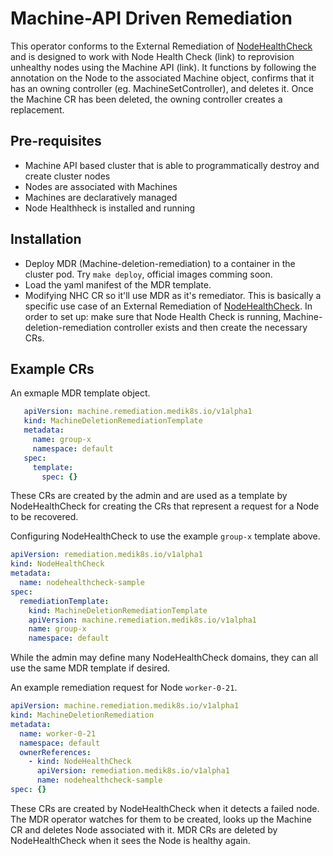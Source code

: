 # Machine-API Driven Remediation

This operator conforms to the External Remediation of [NodeHealthCheck](https://github.com/medik8s/node-healthcheck-operator#readme) and is designed to work with Node Health Check (link) to reprovision unhealthy nodes using the Machine API (link). It functions by following the annotation on the Node to the associated Machine object, confirms that it has an owning controller (eg. MachineSetController), and deletes it.  Once the Machine CR has been deleted, the owning controller creates a replacement. 

## Pre-requisites
* Machine API based cluster that is able to programmatically destroy and create cluster nodes
* Nodes are associated with Machines
* Machines are declaratively managed
* Node Healthheck is installed and running 

## Installation
- Deploy MDR (Machine-deletion-remediation) to a container in the cluster pod.  Try `make deploy`, official images comming soon.
- Load the yaml manifest of the MDR template.
- Modifying NHC CR so it'll use MDR as it's remediator.
This is basically a specific use case of an External Remediation of [NodeHealthCheck](https://github.com/medik8s/node-healthcheck-operator#readme).
In order to set up: make sure that Node Health Check is running, Machine-deletion-remediation controller exists and then create the necessary CRs.

## Example CRs
An exmaple MDR template object.
```yaml
   apiVersion: machine.remediation.medik8s.io/v1alpha1
   kind: MachineDeletionRemediationTemplate
   metadata:
     name: group-x
     namespace: default
   spec:
     template:
       spec: {}
```
These CRs are created by the admin and are used as a template by NodeHealthCheck for creating the CRs that represent a request for a Node to be recovered.

Configuring NodeHealthCheck to use the example `group-x` template above.
```yaml
apiVersion: remediation.medik8s.io/v1alpha1
kind: NodeHealthCheck
metadata:
  name: nodehealthcheck-sample
spec:
  remediationTemplate:
    kind: MachineDeletionRemediationTemplate
    apiVersion: machine.remediation.medik8s.io/v1alpha1
    name: group-x
    namespace: default
```
While the admin may define many NodeHealthCheck domains, they can all use the same MDR template if desired.


An example remediation request for Node `worker-0-21`.
```yaml
apiVersion: machine.remediation.medik8s.io/v1alpha1
kind: MachineDeletionRemediation
metadata:
  name: worker-0-21
  namespace: default
  ownerReferences:
    - kind: NodeHealthCheck
      apiVersion: remediation.medik8s.io/v1alpha1
      name: nodehealthcheck-sample
spec: {}
```
These CRs are created by NodeHealthCheck when it detects a failed node. 
The MDR operator watches for them to be created, looks up the Machine CR and deletes Node associated with it.
MDR CRs are deleted by NodeHealthCheck when it sees the Node is healthy again. 
